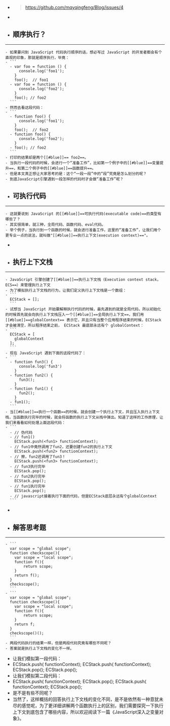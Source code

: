 - > https://github.com/mqyqingfeng/Blog/issues/4
-
- ## **顺序执行？**
- ---
	- 如果要问到 JavaScript 代码执行顺序的话，想必写过 JavaScript 的开发者都会有个直观的印象，那就是顺序执行，毕竟：
	- ```
	  - var foo = function () {
	      console.log('foo1');  
	    }  
	    foo();  // foo1  
	  - var foo = function () {
	      console.log('foo2');  
	    }  
	    foo(); // foo2
	  ```
	- 然而去看这段代码：
	- ```
	  - function foo() {
	      console.log('foo1');  
	    }  
	    foo();  // foo2  
	  - function foo() {
	      console.log('foo2');  
	    }  
	  - foo(); // foo2
	  ```
	- 打印的结果却是两个[[#blue]]== foo2==。
	- 当执行一段代码的时候，会进行一个“准备工作”，比如第一个例子中的[[#blue]]==变量提升==，和第二个例子中的[[#blue]]==函数提升==。
	- 但是本文真正想让大家思考的是：这个“一段一段”中的“段”究竟是怎么划分的呢？
	- 到底JavaScript引擎遇到一段怎样的代码时才会做“准备工作”呢？
- ## **可执行代码**
- ---
	- 这就要说到 JavaScript 的[[#blue]]==可执行代码(executable code)==的类型有哪些了？
	- 其实很简单，就三种，全局代码、函数代码、eval代码。
	- 举个例子，当执行到一个函数的时候，就会进行准备工作，这里的“准备工作”，让我们用个更专业一点的说法，就叫做"[[#blue]]==执行上下文(execution context)=="。
-
- ## **执行上下文栈**
- ---
	- JavaScript 引擎创建了[[#blue]]==执行上下文栈（Execution context stack，ECS==）来管理执行上下文
	- 为了模拟执行上下文栈的行为，让我们定义执行上下文栈是一个数组：
	- ```
	  ECStack = [];
	  ```
	- 试想当 JavaScript 开始要解释执行代码的时候，最先遇到的就是全局代码，所以初始化的时候首先就会向执行上下文栈压入一个[[#blue]]==全局执行上下文==，我们用 [[#blue]]==globalContext== 表示它，并且只有当整个应用程序结束的时候，ECStack 才会被清空，所以程序结束之前， ECStack 最底部永远有个 globalContext：
	- ```
	  ECStack = [
	    globalContext
	  ];
	  ```
	- 现在 JavaScript 遇到下面的这段代码了：
	- ```
	  - function fun3() {
	      console.log('fun3')  
	    }  
	  - function fun2() {
	      fun3();  
	    }  
	  - function fun1() {
	      fun2();  
	    }  
	  - fun1();
	  ```
	- 当[[#blue]]==执行一个函数==的时候，就会创建一个执行上下文，并且压入执行上下文栈，当函数执行完毕的时候，就会将函数的执行上下文从栈中弹出。知道了这样的工作原理，让我们来看看如何处理上面这段代码：
	- ```
	  - // 伪代码
	  - // fun1()
	    ECStack.push(<fun1> functionContext);  
	  - // fun1中竟然调用了fun2，还要创建fun2的执行上下文
	    ECStack.push(<fun2> functionContext);  
	  - // 擦，fun2还调用了fun3！
	    ECStack.push(<fun3> functionContext);  
	  - // fun3执行完毕
	    ECStack.pop();  
	  - // fun2执行完毕
	    ECStack.pop();  
	  - // fun1执行完毕
	    ECStack.pop();  
	  - // javascript接着执行下面的代码，但是ECStack底层永远有个globalContext
	  ```
-
- ## **解答思考题**
- ---
	- ```
	  var scope = "global scope";
	  function checkscope(){
	    var scope = "local scope";
	    function f(){
	        return scope;
	    }
	    return f();
	  }
	  checkscope();
	  ```
	- ```
	  var scope = "global scope";
	  function checkscope(){
	    var scope = "local scope";
	    function f(){
	        return scope;
	    }
	    return f;
	  }
	  checkscope()();
	  ```
	- 两段代码执行的结果一样，但是两段代码究竟有哪些不同呢？
	- 答案就是执行上下文栈的变化不一样。
- 让我们模拟第一段代码：
- ECStack.push(<checkscope> functionContext);
  ECStack.push(<f> functionContext);
  ECStack.pop();
  ECStack.pop();
- 让我们模拟第二段代码：
- ECStack.push(<checkscope> functionContext);
  ECStack.pop();
  ECStack.push(<f> functionContext);
  ECStack.pop();
- 是不是有些不同呢？
- 当然了，这样概括的回答执行上下文栈的变化不同，是不是依然有一种意犹未尽的感觉呢，为了更详细讲解两个函数执行上的区别，我们需要探究一下执行上下文到底包含了哪些内容，所以欢迎阅读下一篇《JavaScript深入之变量对象》。